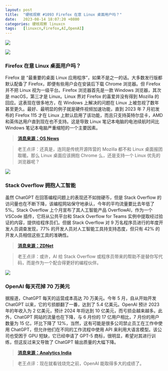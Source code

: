 ```yaml
---
layout: post
title:	"硬核观察 #1093 Firefox 在意 Linux 桌面用户吗？"
date:	2023-08-14 18:07:20 +0800 
categories:	硬核观察 linuxcn 
tags:	[linuxcn,Firefox,AI,OpenAI]
---
```



![](/Asserts/Images//attachment/album/202308/14/180620gv25cczzup9c5bl2.jpg)


![](/Asserts/Images//attachment/album/202308/14/180631i1llxdol0dnv3emn.jpg)


### Firefox 在意 Linux 桌面用户吗？


Firefox 是 “最重要的桌面 Linux 应用程序”，如果不是之一的话。大多数发行版都默认配备了 Firefox，即便有些用户会在安装后下载 Chrome 浏览器。但 Firefox 并不把 Linux 视为一级平台。Firefox 浏览器首先是一款 Windows 浏览器，其次是 macOS，第三才是 Linux。Linux 界对 Firefox 的喜爱并没有得到 Mozilla 的回应。这表现在很多地方，在 Windows 上解决的问题在 Linux 上被忽视了数年甚至更久。最好、最明显的例子就是硬件视频加速功能，直到 2023 年 7 月初发布的 Firefox 115 才在 Linux 上默认启用了该功能，而且只支持英特尔显卡，AMD 和英伟达用户直到现在也不支持。这是导致 Linux 笔记本电脑的电池续航时间比 Windows 笔记本电脑严重缩短的一个主要因素。



> 
> **[消息来源：OS News](https://www.osnews.com/story/136653/desktop-linux-has-a-firefox-problem/)**
> 
> 
> 



> 
> 老王点评：还真是，连同是传统开源阵营的 Mozilla 都不和 Linux 桌面报团取暖。那么 Linux 桌面应该拥抱 Chrome 么，还是支持一个 Linux 优先的浏览器呢？
> 
> 
> 


![](/Asserts/Images//attachment/album/202308/14/180645aaqz00zb6uwwwqra.jpg)


### Stack Overflow 拥抱人工智能


虽然 ChatGPT 在回答编程问题上的表现还不如抛硬币，但是 Stack Overflow 的访问量也在不断下降，该编程网站保守地承认，今年的平均流量要比去年低了 5%。Stack Overflow 上个月宣布了其人工智能产品 OverflowAI，作为一个 VSCode 插件，它将从公共平台和 Stack Overflow for Teams 实例中提取经过验证的内容，提供给程序员们。但据 Stack Overflow 对 9 万名程序员进行的年度开发人员调查发现，77% 的开发人员对人工智能工具持支持态度，但只有 42% 的开发人员相信这些工具的准确性。



> 
> **[消息来源：ZDNet](https://www.zdnet.com/article/stack-overflow-uses-ai-to-give-programmers-new-access-to-community-knowledge/)**
> 
> 
> 



> 
> 老王点评：或许，AI 给 Stack Overflow 或程序员带来的帮助不是替你写代码，而是作为一个配合得更好的编程伙伴。
> 
> 
> 


![](/Asserts/Images//attachment/album/202308/14/180701xu3tx9e36plxdpvp.jpg)


### OpenAI 每天花掉 70 万美元


据报道，ChatGPT 每天的运营成本高达 70 万美元。今年 5 月，自从开始开发 ChatGPT 以来，它的亏损额翻了一番，达到了 5.4 亿美元。OpenAI 预计 2023 年的年收入为 2 亿美元，预计 2024 年将达到 10 亿美元，而亏损会越来越多。此外，ChatGPT 网站的流量也在下降，与 6 月份的 17 亿用户相比，7 月份的用户数量为 15 亿，环比下降了 12%，当然，这有可能是很多公司禁止员工在工作中使用 ChatGPT，但允许他们在不同的工作流程中使用 API 来利用大语言模型。该公司也受困于 GPU 短缺，它已经申请了 GPT-5 商标，很明显，希望对其进行训练，但这反过来又导致了 ChatGPT 输出质量的大幅下降。



> 
> **[消息来源：Analytics India](https://analyticsindiamag.com/openai-might-go-bankrupt-by-the-end-of-2024/)**
> 
> 
> 



> 
> 老王点评：现在就看钱烧完之前，OpenAI 能取得多大的成绩了。
> 
> 
>
